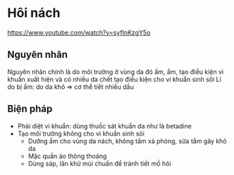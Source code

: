 # Hôi nách

<https://www.youtube.com/watch?v=syfInKzgY5o>

## Nguyên nhân

Nguyên nhân chính là do môi trường ở vùng da đó ấm, ẩm, tạo điều kiện vi khuẩn xuất hiện và có nhiều da chết tạo điều kiện cho vi khuẩn sinh sôi
Lí do bị ẩm: do da khô => cơ thể tiết nhiều dầu

## Biện pháp

- Phải diệt vi khuẩn: dùng thuốc sát khuẩn da như là betadine
- Tạo môi trường không cho vi khuẩn sinh sôi
  - Dưỡng ẩm cho vùng da nách, không tắm xà phòng, sữa tắm gây khô da
  - Mặc quần áo thông thoáng
  - Dùng sáp, lăn khử mùi chuẩn để tránh tiết mồ hôi